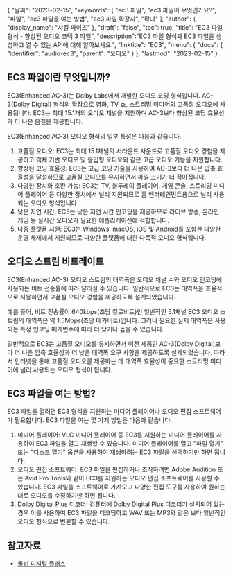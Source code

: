 {
"날짜": "2023-02-15",
  "keywords": [
"ec3 파일",
"ec3 파일이 무엇인가요?",
"파일",
"ec3 파일을 여는 방법",
"ec3 파일 확장자",
"확대"
],
  "author": {
"display_name": "샤킬 파이즈"
},
"draft": "false",
"toc": true,
"title": "EC3 파일 형식 - 향상된 오디오 코덱 3 파일",
  "description":"EC3 파일 형식과 EC3 파일을 생성하고 열 수 있는 API에 대해 알아보세요.",
"linktitle": "EC3",
  "menu": {
    "docs": {
      "identifier": "audio-ec3",
"parent": "오디오"
}
},
"lastmod": "2023-02-15"
}

## EC3 파일이란 무엇입니까?

EC3(Enhanced AC-3)는 Dolby Labs에서 개발한 오디오 코딩 형식입니다. AC-3(Dolby Digital) 형식의 확장으로 영화, TV 쇼, 스트리밍 미디어의 고품질 오디오에 사용됩니다. EC3는 최대 15.1개의 오디오 채널을 지원하며 AC-3보다 향상된 코딩 효율성과 더 나은 음질을 제공합니다.

EC3(Enhanced AC-3) 오디오 형식의 일부 특성은 다음과 같습니다.

1. 고품질 오디오: EC3는 최대 15.1채널의 서라운드 사운드로 고품질 오디오 경험을 제공하고 객체 기반 오디오 및 몰입형 오디오와 같은 고급 오디오 기능을 지원합니다.
2. 향상된 코딩 효율성: EC3는 고급 코딩 기술을 사용하여 AC-3보다 더 나은 압축 효율성을 달성하므로 고품질 오디오를 유지하면서 파일 크기가 더 작아집니다.
3. 다양한 장치와 호환 가능: EC3는 TV, 블루레이 플레이어, 게임 콘솔, 스트리밍 미디어 플레이어 등 다양한 장치에서 널리 지원되므로 홈 엔터테인먼트용으로 널리 사용되는 오디오 형식입니다.
4. 낮은 지연 시간: EC3는 낮은 지연 시간 인코딩을 제공하므로 라이브 방송, 온라인 게임 등 실시간 오디오가 필요한 애플리케이션에 적합합니다.
5. 다중 플랫폼 지원: EC3는 Windows, macOS, iOS 및 Android를 포함한 다양한 운영 체제에서 지원되므로 다양한 플랫폼에 대한 다목적 오디오 형식입니다.

## 오디오 스트림 비트레이트

EC3(Enhanced AC-3) 오디오 스트림의 대역폭은 오디오 채널 수와 오디오 인코딩에 사용되는 비트 전송률에 따라 달라질 수 있습니다. 일반적으로 EC3는 대역폭을 효율적으로 사용하면서 고품질 오디오 경험을 제공하도록 설계되었습니다.

예를 들어, 비트 전송률이 640kbps(초당 킬로비트)인 일반적인 5.1채널 EC3 오디오 스트림의 대역폭은 약 1.5Mbps(초당 메가비트)입니다. 그러나 필요한 실제 대역폭은 사용되는 특정 인코딩 매개변수에 따라 더 낮거나 높을 수 있습니다.

일반적으로 EC3는 고품질 오디오를 유지하면서 이전 제품인 AC-3(Dolby Digital)보다 더 나은 압축 효율성과 더 낮은 대역폭 요구 사항을 제공하도록 설계되었습니다. 따라서 인터넷을 통해 고품질 오디오를 제공하는 데 대역폭 효율성이 중요한 스트리밍 미디어에 널리 사용되는 오디오 형식이 됩니다.

## EC3 파일을 여는 방법?

EC3 파일을 열려면 EC3 형식을 지원하는 미디어 플레이어나 오디오 편집 소프트웨어가 필요합니다. EC3 파일을 여는 몇 가지 방법은 다음과 같습니다.

1. 미디어 플레이어: VLC 미디어 플레이어 등 EC3를 지원하는 미디어 플레이어를 사용하여 EC3 파일을 열고 재생할 수 있습니다. 미디어 플레이어를 열고 "파일 열기" 또는 "디스크 열기" 옵션을 사용하여 재생하려는 EC3 파일을 선택하기만 하면 됩니다.
2. 오디오 편집 소프트웨어: EC3 파일을 편집하거나 조작하려면 Adobe Audition 또는 Avid Pro Tools와 같이 EC3를 지원하는 오디오 편집 소프트웨어를 사용할 수 있습니다. EC3 파일을 소프트웨어로 가져오고 다양한 편집 도구를 사용하여 원하는 대로 오디오를 수정하기만 하면 됩니다.
3. Dolby Digital Plus 디코더: 컴퓨터에 Dolby Digital Plus 디코더가 설치되어 있는 경우 이를 사용하여 EC3 파일을 디코딩하고 WAV 또는 MP3와 같은 보다 일반적인 오디오 형식으로 변환할 수 있습니다.

## 참고자료
* [돌비 디지털 플러스](https://en.wikipedia.org/wiki/Dolby_Digital_Plus)

